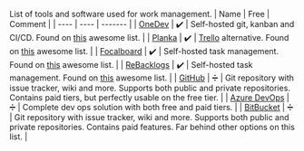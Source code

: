 List of tools and software used for work management.
| Name | Free | Comment |
| ---- | ---- | ------- |
| [OneDev](https://github.com/theonedev/onedev) | :heavy_check_mark: | Self-hosted git, kanban and CI/CD. Found on [this](https://github.com/awesome-selfhosted/awesome-selfhosted) awesome list. |
| [Planka](https://planka.app) | :heavy_check_mark: | [Trello](https://trello.com) alternative. Found on [this](https://github.com/awesome-selfhosted/awesome-selfhosted) awesome list. |
| [Focalboard](https://www.focalboard.com) | :heavy_check_mark: | Self-hosted task management. Found on [this](https://github.com/awesome-selfhosted/awesome-selfhosted) awesome list. |
| [ReBacklogs](https://github.com/kaishuu0123/rebacklogs) | :heavy_check_mark: | Self-hosted task management. Found on [this](https://github.com/awesome-selfhosted/awesome-selfhosted) awesome list. |
| [GitHub](https://github.com) | :heavy_division_sign: | Git repository with issue tracker, wiki and more. Supports both public and private repositories. Contains paid tiers, but perfectly usable on the free tier. |
| [Azure DevOps](https://azure.microsoft.com) | :heavy_division_sign: | Complete dev ops solution with both free and paid tiers. |
| [BitBucket](http://bitbucket.org/) | :heavy_division_sign: | Git repository with issue tracker, wiki and more. Supports both public and private repositories. Contains paid features. Far behind other options on this list. |
